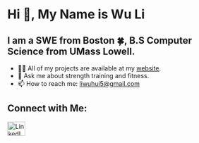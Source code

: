 # Hi 👋, My Name is Wu Li
## I am a SWE from Boston 🍀, B.S Computer Science from UMass Lowell.

- 👨‍💻 All of my projects are available at my [website](wuhuili.com).
- 💬 Ask me about strength training and fitness.
- 📫 How to reach me: liwuhui5@gmail.com

## Connect with Me:
<a href="https://www.linkedin.com/in/liwuhui">
  <img src="https://cdn.jsdelivr.net/gh/devicons/devicon/icons/linkedin/linkedin-original.svg" alt="LinkedIn" width="40" height="32"/>
</a>



